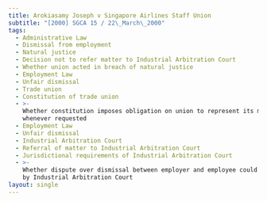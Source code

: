 ```yaml
---
title: Arokiasamy Joseph v Singapore Airlines Staff Union
subtitle: "[2000] SGCA 15 / 22\_March\_2000"
tags:
  - Administrative Law
  - Dismissal from employment
  - Natural justice
  - Decision not to refer matter to Industrial Arbitration Court
  - Whether union acted in breach of natural justice
  - Employment Law
  - Unfair dismissal
  - Trade union
  - Constitution of trade union
  - >-
    Whether constitution imposes obligation on union to represent its members
    whenever requested
  - Employment Law
  - Unfair dismissal
  - Industrial Arbitration Court
  - Referral of matter to Industrial Arbitration Court
  - Jurisdictional requirements of Industrial Arbitration Court
  - >-
    Whether dispute over dismissal between employer and employee could be heard
    by Industrial Arbitration Court
layout: single
---
```



